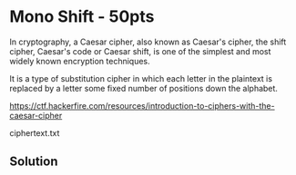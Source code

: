 # Mono Shift - 50pts

In cryptography, a Caesar cipher, also known as Caesar's cipher, the shift cipher, Caesar's code or Caesar shift, is one of the simplest and most widely known encryption techniques.  
  
It is a type of substitution cipher in which each letter in the plaintext is replaced by a letter some fixed number of positions down the alphabet.  

https://ctf.hackerfire.com/resources/introduction-to-ciphers-with-the-caesar-cipher  

ciphertext.txt

## Solution

